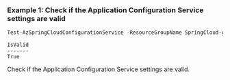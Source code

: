 ### Example 1: Check if the Application Configuration Service settings are valid
```powershell
Test-AzSpringCloudConfigurationService -ResourceGroupName SpringCloud-gp-junxi -ServiceName springcloud-01
```

```output
IsValid
-------
True
```

Check if the Application Configuration Service settings are valid.